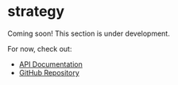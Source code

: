 # strategy

Coming soon! This section is under development.

For now, check out:
- [API Documentation](https://docs.rs/metal-candle)
- [GitHub Repository](https://github.com/GarthDB/metal-candle)


